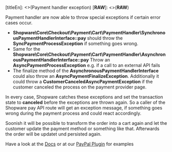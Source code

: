 [titleEn]: <>(Payment handler exception)
[__RAW__]: <>(__RAW__)

<p>Payment handler are now able to throw special exceptions if certain error cases occur.</p>

<ul>
	<li><strong>Shopware\Core\Checkout\Payment\Cart\PaymentHandler\SynchronousPaymentHandlerInterface::pay </strong>should throw the<strong> SyncPaymentProcessException</strong> if something goes wrong.</li>
	<li>Same for the <strong>Shopware\Core\Checkout\Payment\Cart\PaymentHandler\AsynchronousPaymentHandlerInterface::pay</strong> Throw an <strong>AsyncPaymentProcessException</strong> e.g. if a call to an external API fails</li>
	<li>The finalize method of the <strong>AsynchronousPaymentHandlerInterface</strong> could also throw an <strong>AsyncPaymentFinalizeException</strong>. Additionally it could throw a <strong>CustomerCanceledAsyncPaymentException</strong> if the customer canceled the process on the payment provider page.</li>
</ul>

<p>In every case, Shopware catches these exceptions and set the transaction state to <strong>canceled</strong> before the exceptions are thrown again. So a caller of the Shopware pay API route will get an exception message, if something goes wrong during the payment process and could react accordingly.</p>

<p>Soonish it will be possible to transform the order into a cart again and let the customer update the payment method or something like that. Afterwards the order will be updatet und persisted again.</p>

<p>Have a look at the <a href="https://github.com/shopware/platform/blob/master/src/Docs/_new/4-how-to/010-payment-plugin.md">Docs</a> or at our <a href="https://github.com/shopwareLabs/SwagPayPal/blob/master/Core/Checkout/Payment/Cart/PaymentHandler/PayPalPayment.php">PayPal Plugin</a> for examples</p>
